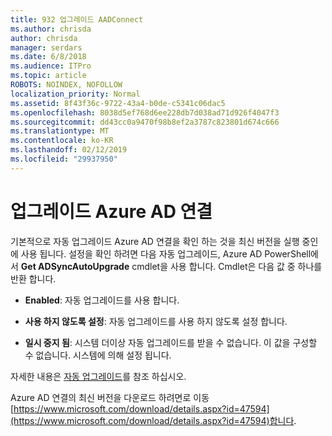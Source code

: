 ```yaml
---
title: 932 업그레이드 AADConnect
ms.author: chrisda
author: chrisda
manager: serdars
ms.date: 6/8/2018
ms.audience: ITPro
ms.topic: article
ROBOTS: NOINDEX, NOFOLLOW
localization_priority: Normal
ms.assetid: 8f43f36c-9722-43a4-b0de-c5341c06dac5
ms.openlocfilehash: 8038d5ef768d6ee228db7d038ad71d926f4047f3
ms.sourcegitcommit: dd43cc0a9470f98b8ef2a3787c823801d674c666
ms.translationtype: MT
ms.contentlocale: ko-KR
ms.lasthandoff: 02/12/2019
ms.locfileid: "29937950"
---
```

# <a name="upgrade-azure-ad-connect"></a>업그레이드 Azure AD 연결

기본적으로 자동 업그레이드 Azure AD 연결을 확인 하는 것을 최신 버전을 실행 중인에 사용 됩니다. 설정을 확인 하려면 다음 자동 업그레이드, Azure AD PowerShell에서 **Get ADSyncAutoUpgrade** cmdlet을 사용 합니다. Cmdlet은 다음 값 중 하나를 반환 합니다. 
  
- **Enabled**: 자동 업그레이드를 사용 합니다. 
    
- **사용 하지 않도록 설정**: 자동 업그레이드를 사용 하지 않도록 설정 합니다. 
    
- **일시 중지 됨**: 시스템 더이상 자동 업그레이드를 받을 수 없습니다. 이 값을 구성할 수 없습니다. 시스템에 의해 설정 됩니다. 
    
자세한 내용은 [자동 업그레이드](https://docs.microsoft.com/azure/active-directory/connect/active-directory-aadconnect-feature-automatic-upgrade)를 참조 하십시오.
  
Azure AD 연결의 최신 버전을 다운로드 하려면로 이동 [https://www.microsoft.com/download/details.aspx?id=47594](https://www.microsoft.com/download/details.aspx?id=47594)합니다.
  


